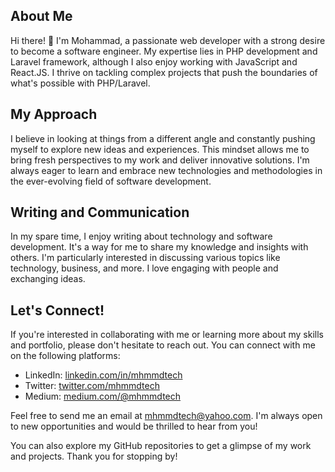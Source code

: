 ## About Me

Hi there! 👋 I'm Mohammad, a passionate web developer with a strong desire to become a software engineer. My expertise lies in PHP development and Laravel framework, although I also enjoy working with JavaScript and React.JS. I thrive on tackling complex projects that push the boundaries of what's possible with PHP/Laravel.

## My Approach

I believe in looking at things from a different angle and constantly pushing myself to explore new ideas and experiences. This mindset allows me to bring fresh perspectives to my work and deliver innovative solutions. I'm always eager to learn and embrace new technologies and methodologies in the ever-evolving field of software development.

## Writing and Communication

In my spare time, I enjoy writing about technology and software development. It's a way for me to share my knowledge and insights with others. I'm particularly interested in discussing various topics like technology, business, and more. I love engaging with people and exchanging ideas.

## Let's Connect!

If you're interested in collaborating with me or learning more about my skills and portfolio, please don't hesitate to reach out. You can connect with me on the following platforms:

- LinkedIn: [linkedin.com/in/mhmmdtech](https://linkedin.com/in/mhmmdtech)
- Twitter: [twitter.com/mhmmdtech](https://twitter.com/mhmmdtech)
- Medium: [medium.com/@mhmmdtech](https://medium.com/@mhmmdtech)

Feel free to send me an email at [mhmmdtech@yahoo.com](mailto:mhmmdtech@yahoo.com). I'm always open to new opportunities and would be thrilled to hear from you!

You can also explore my GitHub repositories to get a glimpse of my work and projects. Thank you for stopping by!
